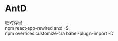 # AntD
临时存储  <br/>
npm react-app-rewired antd -S <br/>
npm overrides customize-cra babel-plugin-import -D <br/>
